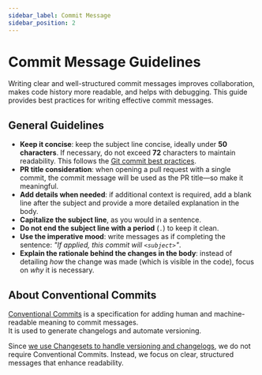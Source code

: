 ```yaml
---
sidebar_label: Commit Message
sidebar_position: 2
---
```


# Commit Message Guidelines

Writing clear and well-structured commit messages improves collaboration, makes
code history more readable, and helps with debugging. This guide provides best
practices for writing effective commit messages.

## General Guidelines

- **Keep it concise**: keep the subject line concise, ideally under **50
  characters**. If necessary, do not exceed **72** characters to maintain
  readability. This follows the
  [Git commit best practices](https://git-scm.com/docs/git-commit#_discussion).
- **PR title consideration**: when opening a pull request with a single commit,
  the commit message will be used as the PR title—so make it meaningful.
- **Add details when needed**: if additional context is required, add a blank
  line after the subject and provide a more detailed explanation in the body.
- **Capitalize the subject line**, as you would in a sentence.
- **Do not end the subject line with a period** (`.`) to keep it clean.
- **Use the imperative mood**: write messages as if completing the sentence:
  _"If applied, this commit will `<subject>`"_.
- **Explain the rationale behind the changes in the body**: instead of detailing
  _how_ the change was made (which is visible in the code), focus on _why_ it is
  necessary.

## About Conventional Commits

[Conventional Commits](https://www.conventionalcommits.org/en/v1.0.0/#summary)
is a specification for adding human and machine-readable meaning to commit
messages.  
It is used to generate changelogs and automate versioning.

Since
[we use Changesets to handle versioning and changelogs](../pull-requests/changeset.md),
we do not require Conventional Commits. Instead, we focus on clear, structured
messages that enhance readability.
